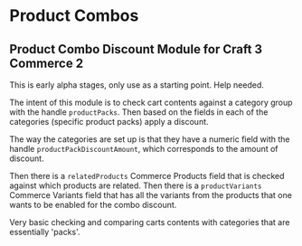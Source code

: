 # Product Combos
## Product Combo Discount Module for Craft 3 Commerce 2

This is early alpha stages, only use as a starting point. Help needed.

The intent of this module is to check cart contents against a category group with the handle `productPacks`. Then based on the fields in each of the categories (specific product packs) apply a discount.

The way the categories are set up is that they have a numeric field with the handle `productPackDiscountAmount`, which corresponds to the amount of discount.

Then there is a `relatedProducts` Commerce Products field that is checked against which products are related. Then there is a `productVariants` Commerce Variants field that has all the variants from the products that one wants to be enabled for the combo discount.

Very basic checking and comparing carts contents with categories that are essentially 'packs'.

